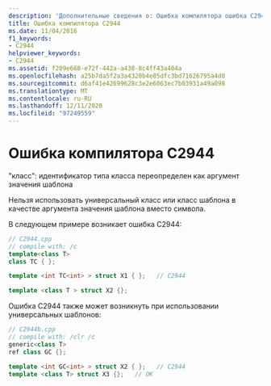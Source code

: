 ```yaml
---
description: 'Дополнительные сведения о: Ошибка компилятора ошибка C2944'
title: Ошибка компилятора C2944
ms.date: 11/04/2016
f1_keywords:
- C2944
helpviewer_keywords:
- C2944
ms.assetid: f209e668-e72f-442a-a438-8c4ff43a404a
ms.openlocfilehash: a25b7da5f2a3a4320b4e85dfc3bd71626795a4d0
ms.sourcegitcommit: d6af41e42699628c3e2e6063ec7b03931a49a098
ms.translationtype: MT
ms.contentlocale: ru-RU
ms.lasthandoff: 12/11/2020
ms.locfileid: "97249559"
---
```

# <a name="compiler-error-c2944"></a>Ошибка компилятора C2944

"класс": идентификатор типа класса переопределен как аргумент значения шаблона

Нельзя использовать универсальный класс или класс шаблона в качестве аргумента значения шаблона вместо символа.

В следующем примере возникает ошибка C2944:

```cpp
// C2944.cpp
// compile with: /c
template<class T>
class TC { };

template <int TC<int> > struct X1 { };   // C2944

template <class T > struct X2 {};
```

Ошибка C2944 также может возникнуть при использовании универсальных шаблонов:

```cpp
// C2944b.cpp
// compile with: /clr /c
generic<class T>
ref class GC {};

template <int GC<int> > struct X2 { };   // C2944
template <class T> struct X3 {};   // OK
```

